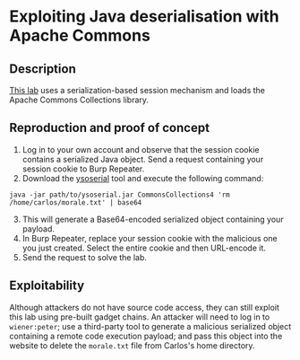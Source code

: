 # Exploiting Java deserialisation with Apache Commons

## Description

[This lab](https://portswigger.net/web-security/deserialization/exploiting/lab-deserialization-exploiting-java-deserialization-with-apache-commons) uses a serialization-based session mechanism and loads the Apache Commons Collections library. 

## Reproduction and proof of concept

1. Log in to your own account and observe that the session cookie contains a serialized Java object. Send a request containing your session cookie to Burp Repeater.
2. Download the [ysoserial](https://github.com/frohoff/ysoserial) tool and execute the following command:

```text
java -jar path/to/ysoserial.jar CommonsCollections4 'rm /home/carlos/morale.txt' | base64
```
    
3. This will generate a Base64-encoded serialized object containing your payload.
4. In Burp Repeater, replace your session cookie with the malicious one you just created. Select the entire cookie and then URL-encode it.
5. Send the request to solve the lab.

## Exploitability

Although attackers do not have source code access, they can still exploit this lab using pre-built gadget chains. An attacker will need to log in to `wiener:peter`; use a third-party tool to generate a malicious serialized object containing a remote code execution payload; and pass this object into the website to delete the `morale.txt` file from Carlos's home directory. 
